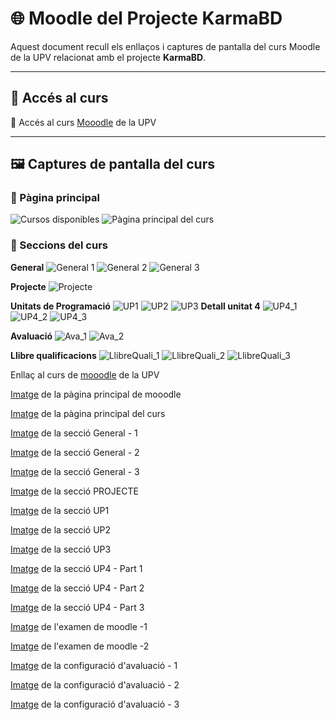 # 🌐 Moodle del Projecte KarmaBD

Aquest document recull els enllaços i captures de pantalla del curs Moodle de la UPV relacionat amb el projecte **KarmaBD**.

---

## 📘 Accés al curs

🔗 Accés al curs <a href="https://moodlemupes.upv.es/course/view.php?id=170" target="_blank">Mooodle</a> de la UPV

---

## 🖼️ Captures de pantalla del curs

### 📂 Pàgina principal
 ![Cursos disponibles](https://github.com/ReinaPA/KarmaBD/blob/main/moodle/imatges/01.Cursos%20disponibles.png)
 ![Pàgina principal del curs](https://github.com/ReinaPA/KarmaBD/blob/main/moodle/imatges/02.Curs%20BdB.png)

### 📑 Seccions del curs
  **General**
  ![General 1](https://github.com/ReinaPA/KarmaBD/blob/main/moodle/imatges/03.General_1.png)
  ![General 2](https://github.com/ReinaPA/KarmaBD/blob/main/moodle/imatges/04.General_2.png)
  ![General 3](https://github.com/ReinaPA/KarmaBD/blob/main/moodle/imatges/05.General_3.png)
  
  **Projecte**
  ![Projecte](https://github.com/ReinaPA/KarmaBD/blob/main/moodle/imatges/06.Projecte.png)

  **Unitats de Programació**
  ![UP1](https://github.com/ReinaPA/KarmaBD/blob/main/moodle/imatges/07.UP1.png)
  ![UP2](https://github.com/ReinaPA/KarmaBD/blob/main/moodle/imatges/08.UP2.png)
  ![UP3](https://github.com/ReinaPA/KarmaBD/blob/main/moodle/imatges/09.UP3.png)
  **Detall unitat 4**
  ![UP4_1](https://github.com/ReinaPA/KarmaBD/blob/main/moodle/imatges/07.UP1.png)
  ![UP4_2](https://github.com/ReinaPA/KarmaBD/blob/main/moodle/imatges/11.UP4_2.png)
  ![UP4_3](https://github.com/ReinaPA/KarmaBD/blob/main/moodle/imatges/12.UP4_3.png)

  **Avaluació**
  ![Ava_1](https://github.com/ReinaPA/KarmaBD/blob/main/moodle/imatges/13.UP4_examen_1.png)
  ![Ava_2](https://github.com/ReinaPA/KarmaBD/blob/main/moodle/imatges/14.UP4_examen_2.png)

  **Llibre qualificacions**
  ![LlibreQuali_1](https://github.com/ReinaPA/KarmaBD/blob/main/moodle/imatges/15.Llibre_avaluacio_1.png)
  ![LlibreQuali_2](https://github.com/ReinaPA/KarmaBD/blob/main/moodle/imatges/16.Llibre_avaluacio_2.png)
  ![LlibreQuali_3](https://github.com/ReinaPA/KarmaBD/blob/main/moodle/imatges/17.Llibre_avaluacio_3.png)



Enllaç al curs de <a href="https://moodlemupes.upv.es/course/view.php?id=170" target="_blank">mooodle</a> de la UPV

<a href="https://github.com/ReinaPA/KarmaBD/blob/main/moodle/imatges/01.Cursos%20disponibles.png" target="_blank">Imatge</a> de la pàgina principal de mooodle

<a href="https://github.com/ReinaPA/KarmaBD/blob/main/moodle/imatges/02.Curs%20BdB.png" target="_blank">Imatge</a> de la pàgina principal del curs

<a href="https://github.com/ReinaPA/KarmaBD/blob/main/moodle/imatges/03.General_1.png" target="_blank">Imatge</a> de la secció General - 1

<a href="https://github.com/ReinaPA/KarmaBD/blob/main/moodle/imatges/04.General_2.png" target="_blank">Imatge</a> de la secció General - 2

<a href="https://github.com/ReinaPA/KarmaBD/blob/main/moodle/imatges/05.General_3.png" target="_blank">Imatge</a> de la secció General - 3

<a href="https://github.com/ReinaPA/KarmaBD/blob/main/moodle/imatges/06.Projecte.png" target="_blank">Imatge</a> de la secció PROJECTE

<a href="https://github.com/ReinaPA/KarmaBD/blob/main/moodle/imatges/07.UP1.png" target="_blank">Imatge</a> de la secció UP1

<a href="https://github.com/ReinaPA/KarmaBD/blob/main/moodle/imatges/08.UP2.png" target="_blank">Imatge</a> de la secció UP2

<a href="https://github.com/ReinaPA/KarmaBD/blob/main/moodle/imatges/09.UP3.png" target="_blank">Imatge</a> de la secció UP3

<a href="https://github.com/ReinaPA/KarmaBD/blob/main/moodle/imatges/10.UP4_1.png" target="_blank">Imatge</a> de la secció UP4 - Part 1

<a href="https://github.com/ReinaPA/KarmaBD/blob/main/moodle/imatges/11.UP4_2.png" target="_blank">Imatge</a> de la secció UP4 - Part 2

<a href="https://github.com/ReinaPA/KarmaBD/blob/main/moodle/imatges/12.UP4_3.png" target="_blank">Imatge</a> de la secció UP4 - Part 3

<a href="https://github.com/ReinaPA/KarmaBD/blob/main/moodle/imatges/13.UP4_examen_1.png" target="_blank">Imatge</a> de l'examen de moodle -1

<a href="https://github.com/ReinaPA/KarmaBD/blob/main/moodle/imatges/14.UP4_examen_2.png" target="_blank">Imatge</a> de l'examen de moodle -2

<a href="https://github.com/ReinaPA/KarmaBD/blob/main/moodle/imatges/15.Llibre_avaluacio_1.png" target="_blank">Imatge</a> de la configuració d'avaluació - 1

<a href="https://github.com/ReinaPA/KarmaBD/blob/main/moodle/imatges/16.Llibre_avaluacio_2.png" target="_blank">Imatge</a> de la configuració d'avaluació - 2

<a href="https://github.com/ReinaPA/KarmaBD/blob/main/moodle/imatges/17.Llibre_avaluacio_3.png" target="_blank">Imatge</a> de la configuració d'avaluació - 3
